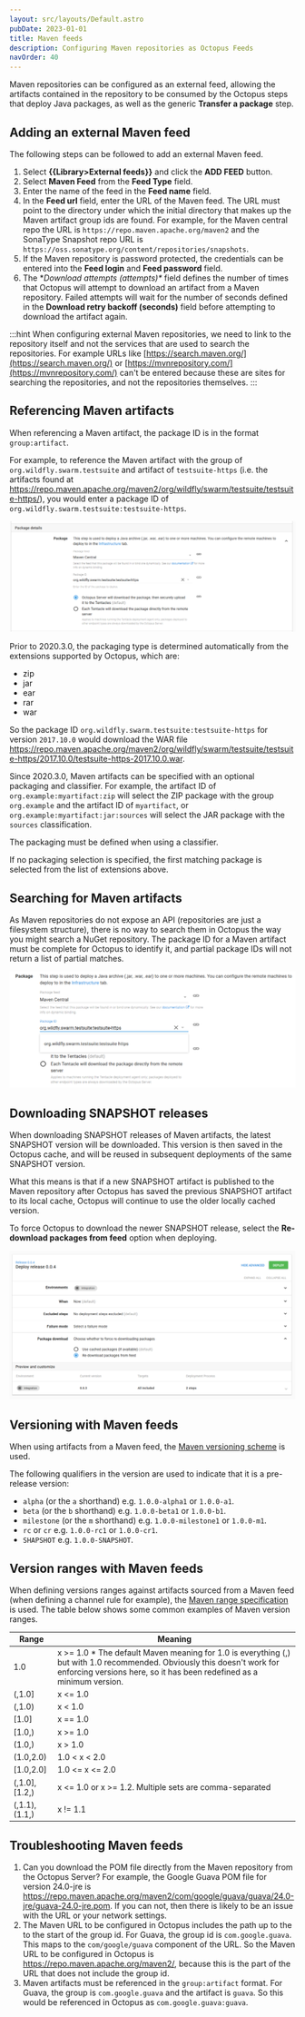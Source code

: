 ```yaml
---
layout: src/layouts/Default.astro
pubDate: 2023-01-01
title: Maven feeds
description: Configuring Maven repositories as Octopus Feeds
navOrder: 40
---
```


Maven repositories can be configured as an external feed, allowing the artifacts contained in the repository to be consumed by the Octopus steps that deploy Java packages, as well as the generic **Transfer a package** step.

## Adding an external Maven feed

The following steps can be followed to add an external Maven feed.

1. Select **{{Library>External feeds}}** and click the **ADD FEED** button.
2. Select **Maven Feed** from the **Feed Type** field.
3. Enter the name of the feed in the **Feed name** field.
4. In the **Feed url** field, enter the URL of the Maven feed. The URL must point to the directory under which the initial directory that makes up the Maven artifact group ids are found. For example, for the Maven central repo the URL is `https://repo.maven.apache.org/maven2` and the SonaType Snapshot repo URL is `https://oss.sonatype.org/content/repositories/snapshots`.
5. If the Maven repository is password protected, the credentials can be entered into the **Feed login** and **Feed password** field.
6. The **Download attempts (attempts)\** field defines the number of times that Octopus will attempt to download an artifact from a Maven repository. Failed attempts will wait for the number of seconds defined in the **Download retry backoff (seconds)** field before attempting to download the artifact again.

:::hint
When configuring external Maven repositories, we need to link to the repository itself and not the services that are used to search the repositories. For example URLs like [https://search.maven.org/](https://search.maven.org/) or [https://mvnrepository.com/](https://mvnrepository.com/) can't be entered because these are sites for searching the repositories, and not the repositories themselves.
:::

## Referencing Maven artifacts

When referencing a Maven artifact, the package ID is in the format `group:artifact`.

For example, to reference the Maven artifact with the group of `org.wildfly.swarm.testsuite` and artifact of `testsuite-https` (i.e. the artifacts found at https://repo.maven.apache.org/maven2/org/wildfly/swarm/testsuite/testsuite-https/), you would enter a package ID of `org.wildfly.swarm.testsuite:testsuite-https`.

![Maven Artifact Names](images/maven-artifact-names.png "width=500")

Prior to 2020.3.0, the packaging type is determined automatically from the extensions supported by Octopus, which are:

* zip
* jar
* ear
* rar
* war

So the package ID `org.wildfly.swarm.testsuite:testsuite-https` for version `2017.10.0` would download the WAR file https://repo.maven.apache.org/maven2/org/wildfly/swarm/testsuite/testsuite-https/2017.10.0/testsuite-https-2017.10.0.war.

Since 2020.3.0, Maven artifacts can be specified with an optional packaging and classifier. For example, the artifact ID of `org.example:myartifact:zip` will select the ZIP package with the group `org.example` and the artifact ID of `myartifact`, or `org.example:myartifact:jar:sources` will select the JAR package with the `sources` classification. 

The packaging must be defined when using a classifier.

If no packaging selection is specified, the first matching package is selected from the list of extensions above.

## Searching for Maven artifacts

As Maven repositories do not expose an API (repositories are just a filesystem structure), there is no way to search them in Octopus the way you might search a NuGet repository. The package ID for a Maven artifact must be complete for Octopus to identify it, and partial package IDs will not return a list of partial matches.

![Maven Package Suggestion](images/maven-package-suggestion.png "width=500")

## Downloading SNAPSHOT releases

When downloading SNAPSHOT releases of Maven artifacts, the latest SNAPSHOT version will be downloaded. This version is then saved in the Octopus cache, and will be reused in subsequent deployments of the same SNAPSHOT version.

What this means is that if a new SNAPSHOT artifact is published to the Maven repository after Octopus has saved the previous SNAPSHOT artifact to its local cache, Octopus will continue to use the older locally cached version.

To force Octopus to download the newer SNAPSHOT release, select the **Re-download packages from feed** option when deploying.

![Re-download packages from feed](images/redownload-from-feed.png "width=500")

## Versioning with Maven feeds

When using artifacts from a Maven feed, the [Maven versioning scheme](https://octopus.com/blog/maven-versioning-explained) is used.

The following qualifiers in the version are used to indicate that it is a pre-release version:

* `alpha` (or the `a` shorthand) e.g. `1.0.0-alpha1` or `1.0.0-a1`.
* `beta` (or the `b` shorthand) e.g. `1.0.0-beta1` or `1.0.0-b1`.
* `milestone` (or the `m` shorthand) e.g. `1.0.0-milestone1` or `1.0.0-m1`.
* `rc` or `cr` e.g. `1.0.0-rc1` or `1.0.0-cr1`.
* `SHAPSHOT` e.g. `1.0.0-SNAPSHOT`.

## Version ranges with Maven feeds

When defining versions ranges against artifacts sourced from a Maven feed (when defining a channel rule for example), the [Maven range specification](https://oc.to/MavenVersioning) is used. The table below shows some common examples of Maven version ranges.

| Range |	Meaning |
|-|-|
| 1.0 |	x >= 1.0 * The default Maven meaning for 1.0 is everything (,) but with 1.0 recommended. Obviously this doesn't work for enforcing versions here, so it has been redefined as a minimum version. |
| (,1.0] |	x <= 1.0 |
| (,1.0) | 	x < 1.0 |
| [1.0] |	x == 1.0 |
| [1.0,) |	x >= 1.0 |
| (1.0,) |	x > 1.0 |
| (1.0,2.0) |	1.0 < x < 2.0 |
| [1.0,2.0] |	1.0 <= x <= 2.0 |
| (,1.0],[1.2,) |	x <= 1.0 or x >= 1.2. Multiple sets are comma-separated |
| (,1.1),(1.1,) |	x != 1.1 |

## Troubleshooting Maven feeds

1. Can you download the POM file directly from the Maven repository from the Octopus Server? For example, the Google Guava POM file for version 24.0-jre is https://repo.maven.apache.org/maven2/com/google/guava/guava/24.0-jre/guava-24.0-jre.pom. If you can not, then there is likely to be an issue with the URL or your network settings.
2. The Maven URL to be configured in Octopus includes the path up to the to the start of the group id. For Guava, the group id is `com.google.guava`. This maps to the `com/google/guava` component of the URL. So the Maven URL to be configured in Octopus is https://repo.maven.apache.org/maven2/, because this is the part of the URL that does not include the group id.
3. Maven artifacts must be referenced in the `group:artifact` format. For Guava, the group is `com.google.guava` and the artifact is `guava`. So this would be referenced in Octopus as `com.google.guava:guava`.
